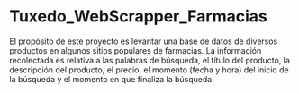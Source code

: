 # Tuxedo_WebScrapper_Farmacias
El propósito de este proyecto es levantar una base de datos de diversos productos en algunos sitios populares de farmacias. La información recolectada es relativa a las palabras de búsqueda, el título del producto, la descripción del producto, el precio, el momento (fecha y hora) del inicio de la búsqueda y el momento en que finaliza la búsqueda.
